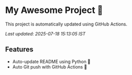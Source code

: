 # My Awesome Project 🚀

This project is automatically updated using GitHub Actions.

_Last updated: 2025-07-18 15:13:05 IST_

## Features
- Auto-update README using Python 🐍
- Auto Git push with GitHub Actions 🤖
